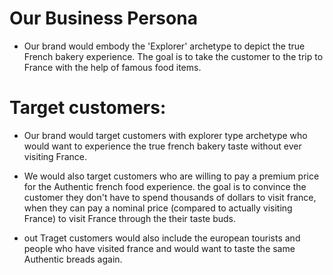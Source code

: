 # Our Business Persona

- Our brand would embody the 'Explorer' archetype to depict the true French bakery experience. The goal is to take the customer to the trip to France with the help of famous food items.



# Target customers:

- Our brand would target customers with explorer type archetype who would want to experience the true french bakery taste without ever visiting France.

- We would also target customers who are willing to pay a premium price for the Authentic french food experience. the goal is to convince the customer they don't have to spend thousands of dollars to visit france, when they can pay a nominal price (compared to actually visiting France) to visit France through the their taste buds.

- out Traget customers would also include the european tourists and people who have visited france and would want to taste the same Authentic breads again.